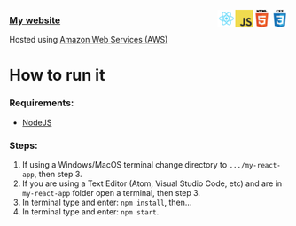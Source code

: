 [<img align="right" alt="CSS" width="32px" src="https://raw.githubusercontent.com/github/explore/main/topics/css/css.png" />][CSS_Site]
[<img align="right" alt="HTML" width="32px" src="https://raw.githubusercontent.com/github/explore/main/topics/html/html.png"  />][HTML_Site]
[<img align="right" alt="JavaScript" width="32px" src="https://raw.githubusercontent.com/github/explore/main/topics/javascript/javascript.png" />][JavaScript_Site]
[<img align="right" alt="React" width="32px" src="https://raw.githubusercontent.com/github/explore/main/topics/react/react.png" />][React_Site]

[CSS_Site]: https://developer.mozilla.org/en-US/docs/Web/CSS
[HTML_SITE]: https://developer.mozilla.org/en-US/docs/Web/HTML
[JavaScript_Site]: https://developer.mozilla.org/en-US/docs/Web/JavaScript
[React_Site]: https://reactjs.org/

### [My website](https://main.d2oe5b26t2mvhm.amplifyapp.com/)

Hosted using [Amazon Web Services (AWS)](https://aws.amazon.com/)


# How to run it
### Requirements:
* [NodeJS](https://nodejs.org/)

### Steps:
1. If using a Windows/MacOS terminal change directory to ``.../my-react-app``, then step 3.
2. If you are using a Text Editor (Atom, Visual Studio Code, etc) and are in ``my-react-app`` folder open a terminal, then step 3.
3. In terminal type and enter: ``npm install``, then...
4. In terminal type and enter: ``npm start``.
